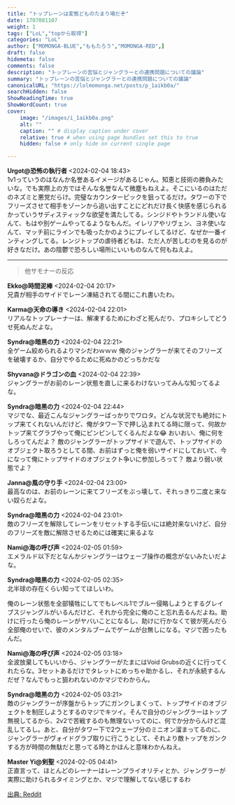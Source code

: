 ```yaml
---
title: "トップレーンは変態どものたまり場だぞ"
date: 1707081107
weight: 1
tags: ["LoL","topから取得"]
categories: "LoL"
author: ["MOMONGA-BLUE","ももたろう","MOMONGA-RED",]
draft: false
hidemeta: false 
comments: false
description: "トップレーンの苦悩とジャングラーとの連携問題についての議論"
summary: "トップレーンの苦悩とジャングラーとの連携問題についての議論"
canonicalURL: "https://lolmomonga.net/posts/p_1aikb0a/"
searchHidden: false
ShowReadingTime: true
ShowWordCount: true
cover:
    image: "/images/i_1aikb0a.png"
    alt: ""
    caption: "" # display caption under cover
    relative: true # when using page bundles set this to true
    hidden: false # only hide on current single page

---
```

**Urgot@恐怖の執行者** <2024-02-04 18:43>  
1v1っていうのはなんか名誉あるイメージがあるじゃん。知恵と技術の勝負みたいな。でも実際上の方ではそんな名誉なんて微塵もねえよ。そこにいるのはただのネズミと悪党だらけ。完璧なカウンターピックを狙ってるだけ。タワーの下でフリーズさせて相手をゾーンから追い出すことにどれだけ長く快感を感じられるかっていうサディスティックな欲望を満たしてる。シンジドやトランドル使いなんて、もはや別ゲームやってるようなもんだ。イレリアやリヴェン、ヨネ使いなんて、マッチ前にラインでも吸ったかのようにプレイしてるけど、なぜか一番インティングしてる。レンジトップの虐待者どもは、ただ人が苦しむのを見るのが好きなだけ。あの陰鬱で恐ろしい場所にいいものなんて何もねえよ。  

---

> 他サモナーの反応  

**Ekko@時間泥棒** <2024-02-04 20:17>  
兄貴が相手のサイドでレーン凍結されてる間にこれ書いたわ。

**Karma@天命の導き** <2024-02-04 22:01>  
リアルなトップレーナーは、解凍するためにわざと死んだり、プロキシしてどうせ死ぬんだよな。

**Syndra@暗黒の力** <2024-02-04 22:21>  
全ゲーム絞められるよりマシだわｗｗｗ 俺のジャングラーが来てそのフリーズを破壊するか、自分でやるために死ぬかのどっちかだな

**Shyvana@ドラゴンの血** <2024-02-04 22:39>  
ジャングラーがお前のレーン状態を直しに来るわけないってみんな知ってるよな。

**Syndra@暗黒の力** <2024-02-04 22:44>  
マジでな、最近こんなジャングラーばっかりでワロタ。どんな状況でも絶対にトップ来てくれないんだけど、俺がタワー下で押し込まれてる時に限って、何故かトップ来てグラブやって俺にピンピンしてくるんだよな😂 おいおい、俺に何をしろってんだよ？ 敵のジャングラーがトップサイドで遊んで、トップサイドのオブジェクト取ろうとしてる間、お前はずっと俺を弱いサイドにしておいて、今になって俺にトップサイドのオブジェクト争いに参加しろって？ 敵より弱い状態でよ？

**Janna@風の守り手** <2024-02-04 23:00>  
最高なのは、お前のレーンに来てフリーズをぶっ壊して、それっきり二度と来ない奴らだよな。

**Syndra@暗黒の力** <2024-02-04 23:01>  
敵のフリーズを解除してレーンをリセットする手伝いには絶対来ないけど、自分のフリーズを敵に解除させるためには確実に来るよな

**Nami@海の呼び声** <2024-02-05 01:59>  
エメラルド以下だとなんかジャングラーはウェーブ操作の概念がないみたいだよな。

**Syndra@暗黒の力** <2024-02-05 02:35>  
北半球の存在くらい知っててほしいわ。

俺のレーン状態を全部犠牲にしてでもレベル1でブルー侵略しようとするグレイブスジャングルがいるんだけど、それから完全に俺のこと忘れ去るんだよね。助けに行ったら俺のレーンがヤバいことになるし、助けに行かなくて彼が死んだら全部俺のせいで、彼のメンタルブームでゲームが台無しになる。マジで困ったもんだ。

**Nami@海の呼び声** <2024-02-05 03:18>  
全波放棄してもいいから、ジャングラーがたまにはVoid Grubsの近くに行ってくれたらな。3セットあるだけでタレットにめっちゃ助かるし、それが永続するんだぜ？なんでもっと狙われないのかマジでわからん。

**Syndra@暗黒の力** <2024-02-05 03:21>  
敵のジャングラーが序盤からトップにガンクしまくって、トップサイドのオブジェクトを制圧しようとするのマジでキツイ。そんで自分のジャングラーはトップ無視してるから、2v2で苦戦するのも無理ないってのに、何でか分からんけど混乱してるし。あと、自分がタワー下で2ウェーブ分のミニオン溜まってるのに、ジャングラーがヴォイドグラブ取りに行こうとして、それより敵トップをガンクする方が時間の無駄だと思ってる時とかほんと意味わかんねえ。

**Master Yi@剣聖** <2024-02-05 04:41>  
正直言って、ほとんどのレーナーはレーンプライオリティとか、ジャングラーが実際に助けられるタイミングとか、マジで理解してない感じするわ




[出典: Reddit](https://www.reddit.com//r/leagueoflegends/comments/1aikb0a/top_lane_is_for_degenerates/)

